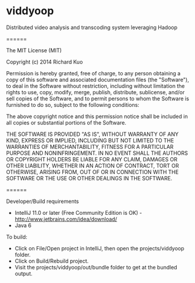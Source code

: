 viddyoop
======

Distributed video analysis and transcoding system leveraging Hadoop

======

The MIT License (MIT)

Copyright (c) 2014 Richard Kuo

Permission is hereby granted, free of charge, to any person obtaining a copy
of this software and associated documentation files (the "Software"), to deal
in the Software without restriction, including without limitation the rights
to use, copy, modify, merge, publish, distribute, sublicense, and/or sell
copies of the Software, and to permit persons to whom the Software is
furnished to do so, subject to the following conditions:

The above copyright notice and this permission notice shall be included in
all copies or substantial portions of the Software.

THE SOFTWARE IS PROVIDED "AS IS", WITHOUT WARRANTY OF ANY KIND, EXPRESS OR
IMPLIED, INCLUDING BUT NOT LIMITED TO THE WARRANTIES OF MERCHANTABILITY,
FITNESS FOR A PARTICULAR PURPOSE AND NONINFRINGEMENT. IN NO EVENT SHALL THE
AUTHORS OR COPYRIGHT HOLDERS BE LIABLE FOR ANY CLAIM, DAMAGES OR OTHER
LIABILITY, WHETHER IN AN ACTION OF CONTRACT, TORT OR OTHERWISE, ARISING FROM,
OUT OF OR IN CONNECTION WITH THE SOFTWARE OR THE USE OR OTHER DEALINGS IN
THE SOFTWARE.

======

Developer/Build requirements
- IntelliJ 11.0 or later (Free Community Edition is OK) - http://www.jetbrains.com/idea/download/
- Java 6

To build:

- Click on File/Open project in IntelliJ, then open the projects/viddyoop folder.
- Click on Build/Rebuild project.
- Visit the projects/viddyoop/out/bundle folder to get at the bundled output.

